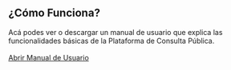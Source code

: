 ## ¿Cómo Funciona?

Acá podes ver o descargar un manual de usuario que explica las funcionalidades básicas de la Plataforma de Consulta Pública.
<br>
<br>
<a class="btn btn-primary btn-lg" href="https://drive.google.com/file/d/0B29yHiYIZcpfNjdmZXU2ci04ZDg/view" target="_blank">
Abrir Manual de Usuario</a>

